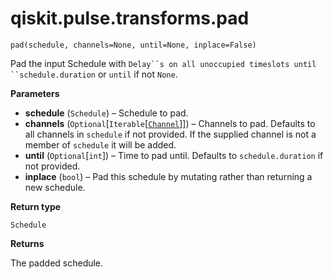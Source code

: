 # qiskit.pulse.transforms.pad

<span id="undefined" />

`pad(schedule, channels=None, until=None, inplace=False)`

Pad the input Schedule with `Delay``s on all unoccupied timeslots until ``schedule.duration` or `until` if not `None`.

**Parameters**

*   **schedule** (`Schedule`) – Schedule to pad.
*   **channels** (`Optional`\[`Iterable`\[[`Channel`](qiskit.pulse.channels#qiskit.pulse.channels.Channel "qiskit.pulse.channels.Channel")]]) – Channels to pad. Defaults to all channels in `schedule` if not provided. If the supplied channel is not a member of `schedule` it will be added.
*   **until** (`Optional`\[`int`]) – Time to pad until. Defaults to `schedule.duration` if not provided.
*   **inplace** (`bool`) – Pad this schedule by mutating rather than returning a new schedule.

**Return type**

`Schedule`

**Returns**

The padded schedule.
